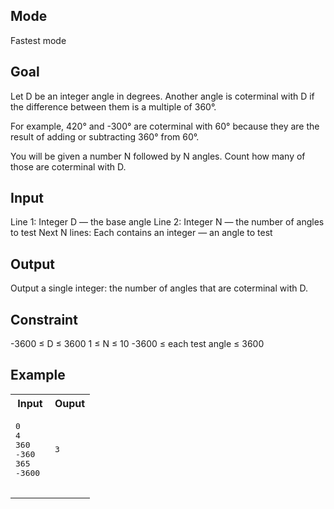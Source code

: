 ## Mode
Fastest mode

## Goal
Let D be an integer angle in degrees. Another angle is coterminal with D if the difference between them is a multiple of 360°.

For example, 420° and -300° are coterminal with 60° because they are the result of adding or subtracting 360° from 60°.

You will be given a number N followed by N angles. Count how many of those are coterminal with D.

## Input
Line 1: Integer D — the base angle
Line 2: Integer N — the number of angles to test
Next N lines: Each contains an integer — an angle to test

## Output
Output a single integer: the number of angles that are coterminal with D.

## Constraint
-3600 ≤ D ≤ 3600
1 ≤ N ≤ 10
-3600 ≤ each test angle ≤ 3600

## Example
<table>
  <tr>
    <th>Input</th>
    <th>Ouput</th>
  </tr>
  <tr>
    <td>
      <pre>
0
4
360
-360
365
-3600
      </pre>
    </td>
    <td>
     <pre>
3
     </pre>
    </td>
  </tr>
</table>
